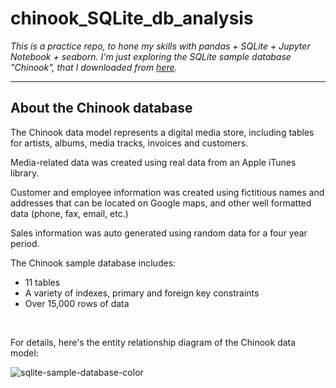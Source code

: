 # chinook_SQLite_db_analysis

_This is a practice repo, to hone my skills with pandas + SQLite + Jupyter Notebook + seaborn.
I'm just exploring the SQLite sample database "Chinook", that I downloaded from [here](https://www.sqlitetutorial.net/sqlite-sample-database/)._

***

## About the Chinook database

The Chinook data model represents a digital media store, including tables for artists, albums, media tracks, invoices and customers.

   Media-related data was created using real data from an Apple iTunes library.
   
   Customer and employee information was created using fictitious names and addresses that can be located on Google maps, and other well formatted data (phone, fax, email, etc.)
   
   Sales information was auto generated using random data for a four year period.

The Chinook sample database includes:

- 11 tables
- A variety of indexes, primary and foreign key constraints
- Over 15,000 rows of data
<br>

For details, here's the entity relationship diagram of the Chinook data model:

![sqlite-sample-database-color](https://user-images.githubusercontent.com/58040292/117191008-b272a900-ada5-11eb-857e-d03f94db1b2d.jpg)
